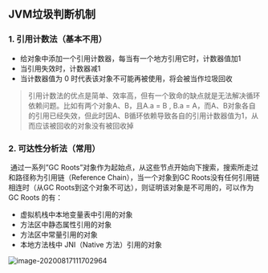 ## JVM垃圾判断机制

### 1. 引用计数法（基本不用）

+ 给对象中添加一个引用计数器，每当有一个地方引用它时，计数器值加1
+ 当引用失效时，计数器减1
+ 当计数器值为 0 时代表该对象不可能再被使用，将会被当作垃圾回收

> 引用计数法的优点是简单、效率高，但有一个致命的缺点就是无法解决循环依赖问题。比如有两个对象A、B，且A.a = B , B.a = A，而A、B对象各自的引用已经失效，但此时因A、B循环依赖导致各自的引用计数器值为1，从而应该被回收的对象没有被回收掉



### 2. 可达性分析法（常用）

​	通过一系列”GC Roots”对象作为起始点，从这些节点开始向下搜索，搜索所走过和路径称为引用链（Reference Chain），当一个对象到GC Roots没有任何引用链相连时（从GC Roots到这个对象不可达），则证明该对象是不可用的，可以作为 GC Roots 的有：

+ 虚拟机栈中本地变量表中引用的对象
+ 方法区中静态属性引用的对象
+ 方法区中常量引用的对象
+ 本地方法栈中 JNI（Native 方法）引用的对象

![image-20200817111702964](https://pictures.huazai.fun/uPic/image-20200817111702964.png)

